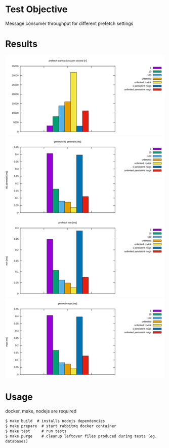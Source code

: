 Test Objective
==============

Message consumer throughput for different prefetch settings

Results
=======

![prefetch tps](perf-lane/prefetch_tps_n_unknown.svg)
![prefetch p95](perf-lane/prefetch_p95_n_unknown.svg)
![prefetch min](perf-lane/prefetch_min_n_unknown.svg)
![prefetch max](perf-lane/prefetch_max_n_unknown.svg)


Usage
=====

docker, make, nodejs are required
```
$ make build  # installs nodejs dependencies
$ make prepare  # start rabbitmq docker container
$ make test     # run tests
$ make purge    # cleanup leftover files produced during tests (eg. databases)
```
